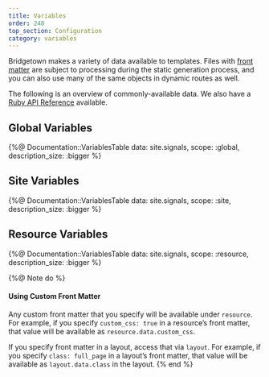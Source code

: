 ```yaml
---
title: Variables
order: 240
top_section: Configuration
category: variables
---
```


Bridgetown makes a variety of data available to templates. Files with [front matter](/docs/front-matter/) are subject to processing during the static generation process, and you can also use many of the same objects in dynamic routes as well.

The following is an overview of commonly-available data. We also have a [Ruby API Reference](https://api.bridgetownrb.com) available.

## Global Variables

{%@ Documentation::VariablesTable data: site.signals, scope: :global, description_size: :bigger  %}

## Site Variables

{%@ Documentation::VariablesTable data: site.signals, scope: :site, description_size: :bigger %}

## Resource Variables

{%@ Documentation::VariablesTable data: site.signals, scope: :resource, description_size: :bigger %}

{%@ Note do %}
  #### Using Custom Front Matter

  Any custom front matter that you specify will be available under
  `resource`. For example, if you specify `custom_css: true`
  in a resource’s front matter, that value will be available as `resource.data.custom_css`.

  If you specify front matter in a layout, access that via `layout`.
  For example, if you specify `class: full_page` in a layout’s front matter,
  that value will be available as `layout.data.class` in the layout.
{% end %}
